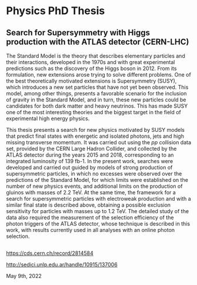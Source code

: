 # Physics PhD Thesis

## Search for Supersymmetry with Higgs production with the ATLAS detector (CERN-LHC)

The Standard Model is the theory that describes elementary particles and their interactions, developed in the 1970s and with great experimental predictions such as the discovery of the Higgs boson in 2012. From its formulation, new extensions arose trying to solve different problems. One of the best theoretically motivated extensions is Supersymmetry (SUSY), which introduces a new set particles that have not yet been observed. This model, among other things, presents a favorable scenario for the inclusion of gravity in the Standard Model, and in turn, these new particles could be candidates for both dark matter and heavy neutrinos. This has made SUSY one of the most interesting theories and the biggest target in the field of experimental high energy physics.

This thesis presents a search for new physics motivated by SUSY models that predict final states with energetic and isolated photons, jets and high missing transverse momentum. It was carried out using the $pp$ collision data set, provided by the CERN Large Hadron Collider, and collected by the ATLAS detector during the years 2015 and 2018, corresponding to an integrated luminosity of 139 fb-1. In the present work, searches were developed and carried out guided by models of strong production of supersymmetric particles, in which no excesses were observed over the predictions of the Standard Model, for which limits were established on the number of new physics events, and additional limits on the production of gluinos with masses of 2.2 TeV. At the same time, the framework for a search for supersymmetric particles with electroweak production and with a similar final state is described above, obtaining a possible exclusion sensitivity for particles with masses up to 1.2 TeV. The detailed study of the data also required the measurement of the selection efficiency of the photon triggers of the ATLAS detector, whose technique is described in this work, with results currently used in all analyses with an online photon selection.

## 
https://cds.cern.ch/record/2814584

http://sedici.unlp.edu.ar/handle/10915/137006

May 9th, 2022

